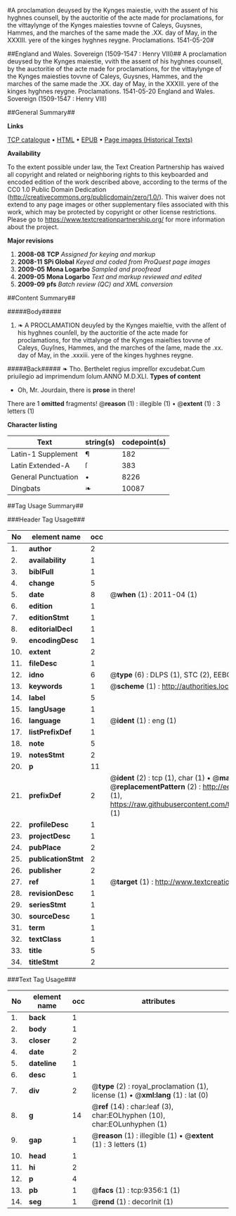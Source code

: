 #A proclamation deuysed by the Kynges maiestie, vvith the assent of his hyghnes counsell, by the auctoritie of the acte made for proclamations, for the vittaylynge of the Kynges maiesties tovvne of Caleys, Guysnes, Hammes, and the marches of the same made the .XX. day of May, in the XXXIII. yere of the kinges hyghnes reygne. Proclamations. 1541-05-20#

##England and Wales. Sovereign (1509-1547 : Henry VIII)##
A proclamation deuysed by the Kynges maiestie, vvith the assent of his hyghnes counsell, by the auctoritie of the acte made for proclamations, for the vittaylynge of the Kynges maiesties tovvne of Caleys, Guysnes, Hammes, and the marches of the same made the .XX. day of May, in the XXXIII. yere of the kinges hyghnes reygne.
Proclamations. 1541-05-20
England and Wales. Sovereign (1509-1547 : Henry VIII)

##General Summary##

**Links**

[TCP catalogue](http://www.ota.ox.ac.uk/tcp/)  • 
[HTML](http://tei.it.ox.ac.uk/tcp/Texts-HTML/free/A69/A69296.html)  • 
[EPUB](http://tei.it.ox.ac.uk/tcp/Texts-EPUB/free/A69/A69296.epub) • 
[Page images (Historical Texts)](https://historicaltexts.jisc.ac.uk/eebo-99844534e)

**Availability**

To the extent possible under law, the Text Creation Partnership has waived all copyright and related or neighboring rights to this keyboarded and encoded edition of the work described above, according to the terms of the CC0 1.0 Public Domain Dedication (http://creativecommons.org/publicdomain/zero/1.0/). This waiver does not extend to any page images or other supplementary files associated with this work, which may be protected by copyright or other license restrictions. Please go to https://www.textcreationpartnership.org/ for more information about the project.

**Major revisions**

1. __2008-08__ __TCP__ *Assigned for keying and markup*
1. __2008-11__ __SPi Global__ *Keyed and coded from ProQuest page images*
1. __2009-05__ __Mona Logarbo__ *Sampled and proofread*
1. __2009-05__ __Mona Logarbo__ *Text and markup reviewed and edited*
1. __2009-09__ __pfs__ *Batch review (QC) and XML conversion*

##Content Summary##

#####Body#####

1. ❧ A PROCLAMATION deuyſed by the Kynges maieſtie, vvith the aſſent of his hyghnes counſell, by the auctoritie of the acte made for proclamations, for the vittalynge of the Kynges maieſties tovvne of Caleys, Guyſnes, Hammes, and the marches of the ſame, made the .xx. day of May, in the .xxxiii. yere of the kinges hyghnes reygne.

#####Back#####
❧ Tho. Berthelet regius impreſſor excudebat.Cum priuilegio ad imprimendum ſolum.ANNO M.D.XLI.
**Types of content**

  * Oh, Mr. Jourdain, there is **prose** in there!

There are 1 **omitted** fragments! 
 @__reason__ (1) : illegible (1)  •  @__extent__ (1) : 3 letters (1)

**Character listing**


|Text|string(s)|codepoint(s)|
|---|---|---|
|Latin-1 Supplement|¶|182|
|Latin Extended-A|ſ|383|
|General Punctuation|•|8226|
|Dingbats|❧|10087|

##Tag Usage Summary##

###Header Tag Usage###

|No|element name|occ|attributes|
|---|---|---|---|
|1.|__author__|2||
|2.|__availability__|1||
|3.|__biblFull__|1||
|4.|__change__|5||
|5.|__date__|8| @__when__ (1) : 2011-04 (1)|
|6.|__edition__|1||
|7.|__editionStmt__|1||
|8.|__editorialDecl__|1||
|9.|__encodingDesc__|1||
|10.|__extent__|2||
|11.|__fileDesc__|1||
|12.|__idno__|6| @__type__ (6) : DLPS (1), STC (2), EEBO-CITATION (1), PROQUEST (1), VID (1)|
|13.|__keywords__|1| @__scheme__ (1) : http://authorities.loc.gov/ (1)|
|14.|__label__|5||
|15.|__langUsage__|1||
|16.|__language__|1| @__ident__ (1) : eng (1)|
|17.|__listPrefixDef__|1||
|18.|__note__|5||
|19.|__notesStmt__|2||
|20.|__p__|11||
|21.|__prefixDef__|2| @__ident__ (2) : tcp (1), char (1)  •  @__matchPattern__ (2) : ([0-9\-]+):([0-9IVX]+) (1), (.+) (1)  •  @__replacementPattern__ (2) : http://eebo.chadwyck.com/downloadtiff?vid=$1&page=$2 (1), https://raw.githubusercontent.com/textcreationpartnership/Texts/master/tcpchars.xml#$1 (1)|
|22.|__profileDesc__|1||
|23.|__projectDesc__|1||
|24.|__pubPlace__|2||
|25.|__publicationStmt__|2||
|26.|__publisher__|2||
|27.|__ref__|1| @__target__ (1) : http://www.textcreationpartnership.org/docs/. (1)|
|28.|__revisionDesc__|1||
|29.|__seriesStmt__|1||
|30.|__sourceDesc__|1||
|31.|__term__|1||
|32.|__textClass__|1||
|33.|__title__|5||
|34.|__titleStmt__|2||


###Text Tag Usage###

|No|element name|occ|attributes|
|---|---|---|---|
|1.|__back__|1||
|2.|__body__|1||
|3.|__closer__|2||
|4.|__date__|2||
|5.|__dateline__|1||
|6.|__desc__|1||
|7.|__div__|2| @__type__ (2) : royal_proclamation (1), license (1)  •  @__xml:lang__ (1) : lat (0)|
|8.|__g__|14| @__ref__ (14) : char:leaf (3), char:EOLhyphen (10), char:EOLunhyphen (1)|
|9.|__gap__|1| @__reason__ (1) : illegible (1)  •  @__extent__ (1) : 3 letters (1)|
|10.|__head__|1||
|11.|__hi__|2||
|12.|__p__|4||
|13.|__pb__|1| @__facs__ (1) : tcp:9356:1 (1)|
|14.|__seg__|1| @__rend__ (1) : decorInit (1)|
